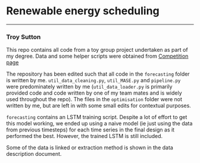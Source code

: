 # Renewable energy scheduling

------------------------------------------------------------------------

### Troy Sutton

This repo contains all code from a toy group project undertaken as part of my degree. Data and some helper scripts were obtained from <a href="https://ieee-dataport.org/competitions/ieee-cis-technical-challenge-predictoptimize-renewable-energy-scheduling"> Competition page </a>

The repository has been edited such that all code in the `forecasting` folder is written by me. `util_data_cleaning.py`, `util_MASE.py` and `pipeline.py` were predominately written by me (`util_data_loader.py` is primarily provided code and code written by one of my team mates and is widely used throughout the repo). The files in the `optimisation` folder were not written by me, but are left in with some small edits for contextual purposes. 

`forecasting` contains an LSTM training script. Despite a lot of effort to get this model working, we ended up using a naive model (ie just using the data from previous timesteps) for each time series in the final design as it performed the best. However, the trained LSTM is still included.

Some of the data is linked or extraction method is shown in the data description document. 




